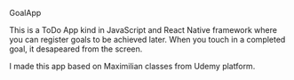 GoalApp

This is a ToDo App kind in JavaScript and React Native framework where you can register goals to be achieved later. When you touch in a completed goal, it desapeared from the screen.

I made this app based on Maximilian classes from Udemy platform.


